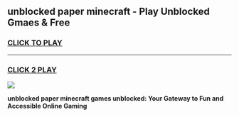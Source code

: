 
## unblocked paper minecraft - Play Unblocked Gmaes & Free
<h3>
<a href="https://news.freeplayer.one?title=unblocked_paper_minecraft&ref=16F">CLICK TO PLAY</a></h3>
<hr>

<h3>
<a href="https://news.freeplayer.one?title=unblocked_paper_minecraft&ref=16F">CLICK 2 PLAY</a>
  
</h3>

<a href="https://news.freeplayer.one?title=unblocked_paper_minecraft&ref=16F/"><img src="https://clearcache.store/games.png"></a>


**unblocked paper minecraft games unblocked: Your Gateway to Fun and Accessible Online Gaming**
